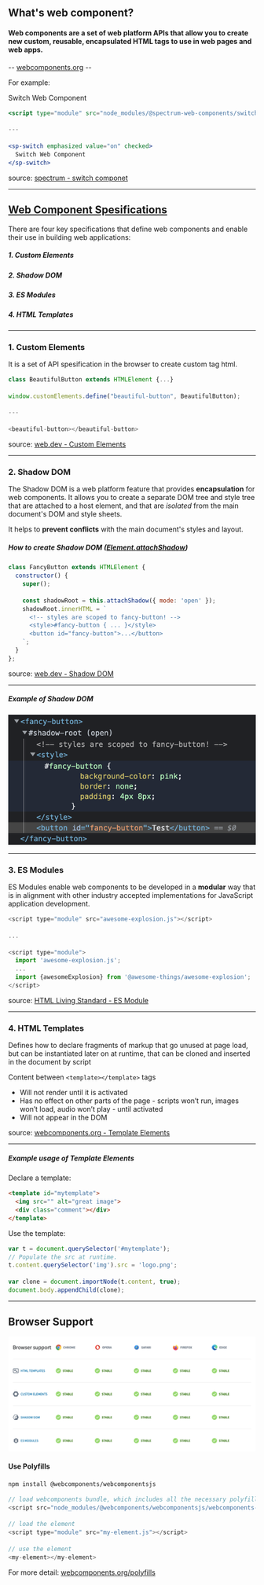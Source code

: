 <!-- section-title: What is web component? -->

## What's web component?

#### Web components are a set of web platform APIs that allow you to create new custom, reusable, encapsulated **HTML tags** to use in web pages and web apps.

<div style={{ height: 24 }} />

-- [webcomponents.org](https://www.webcomponents.org/introduction#what-are-web-components-) --

<div style={{ height: 150 }} />

For example:

<div style={{ height: 24 }} />

<sp-switch emphasized value="on" checked>Switch Web Component</sp-switch>

```jsx
<script type="module" src="node_modules/@spectrum-web-components/switch/sp-switch.js"></script>

---

<sp-switch emphasized value="on" checked>
  Switch Web Component
</sp-switch>
```

<div style={{ height: 16 }} />

source: [spectrum - switch componet](https://opensource.adobe.com/spectrum-web-components/components/switch/)

---

<!-- classes: spesifications -->

## [Web Component Spesifications](https://www.webcomponents.org/specs)

There are four key specifications that define web components and enable their use in building web applications:

<div style={{ height: 24 }} />

<!-- fragments-start -->

##### 1. Custom Elements

##### 2. Shadow DOM

##### 3. ES Modules

##### 4. HTML Templates

<!-- fragments-end -->

---

### 1. Custom Elements

<div style={{ height: 32 }}></div>

It is a set of API spesification in the browser to create custom tag html.

<div style={{ height: 32 }}></div>

```javascript
class BeautifulButton extends HTMLElement {...}

window.customElements.define("beautiful-button", BeautifulButton);

---

<beautiful-button></beautiful-button>
```

<div style={{ height: 16 }} />

source: [web.dev - Custom Elements](https://web.dev/custom-elements-v1/)

---
<!-- classes: shadow-dom -->

### 2. Shadow DOM

The Shadow DOM is a web platform feature that provides **encapsulation** for web components. It allows you to create a separate DOM tree and style tree that are attached to a host element, and that are _isolated_ from the main document's DOM and style sheets.

<!-- fragments-start -->

It helps to **prevent conflicts** with the main document's styles and layout.

##### How to create Shadow DOM ([Element.attachShadow](https://developer.mozilla.org/en-US/docs/Web/API/Element/attachShadow))

```javascript
class FancyButton extends HTMLElement {
  constructor() {
    super();

    const shadowRoot = this.attachShadow({ mode: 'open' });
    shadowRoot.innerHTML = `
      <!-- styles are scoped to fancy-button! -->
      <style>#fancy-button { ... }</style>
      <button id="fancy-button">...</button>
    `;
  }
};
```

source: [web.dev - Shadow DOM](https://web.dev/shadowdom-v1/)

<!-- fragments-end -->

---

##### Example of Shadow DOM

<div style={{ height: 32 }}></div>

<fancy-button></fancy-button>

<div style={{ height: 24 }} />

![Screenshot inspect element shadow DOM on Chrome](../assets/shadow-dom-inspect.png)

---

### 3. ES Modules

<div style={{ height: 32 }}></div>

ES Modules enable web components to be developed in a **modular** way that is in alignment with other industry accepted implementations for JavaScript application development.

<div style={{ height: 32 }}></div>

```javascript
<script type="module" src="awesome-explosion.js"></script>

...

<script type="module">
  import 'awesome-explosion.js';
  ...
  import {awesomeExplosion} from '@awesome-things/awesome-explosion';
</script>
```

<div style={{ height: 16 }} />

source: [HTML Living Standard - ES Module](https://html.spec.whatwg.org/multipage/webappapis.html#integration-with-the-javascript-module-system)

---

### 4. HTML Templates

<div style={{ height: 32 }}></div>

Defines how to declare fragments of markup that go unused at page load, but can be instantiated later on at runtime, that can be cloned and inserted in the document by script

<div style={{ height: 20 }}></div>

Content between `<template></template>` tags

<div style={{ height: 12 }}></div>

- Will not render until it is activated
- Has no effect on other parts of the page - scripts won’t run, images won’t load, audio won’t play - until activated
- Will not appear in the DOM

<div style={{ height: 32 }}></div>

source: [webcomponents.org - Template Elements](https://www.webcomponents.org/specs#the-html-template-specification)

---

##### Example usage of Template Elements

<div style={{ height: 32 }}></div>

Declare a template:

```html
<template id="mytemplate">
  <img src="" alt="great image">
  <div class="comment"></div>
</template>
```

<div style={{ height: 32 }}></div>

Use the template:

```javascript
var t = document.querySelector('#mytemplate');
// Populate the src at runtime.
t.content.querySelector('img').src = 'logo.png';

var clone = document.importNode(t.content, true);
document.body.appendChild(clone);
```

---

## Browser Support

<!-- classes: browser-support -->

![Logo](../assets/browser-support.png)

<div style={{ height: 32 }}></div>

<!-- fragments-start -->

#### Use Polyfills

```bash
npm install @webcomponents/webcomponentsjs
```

```javascript
// load webcomponents bundle, which includes all the necessary polyfills
<script src="node_modules/@webcomponents/webcomponentsjs/webcomponents-bundle.js"></script>

// load the element
<script type="module" src="my-element.js"></script>

// use the element
<my-element></my-element>
```

For more detail: [webcomponents.org/polyfills](https://www.webcomponents.org/polyfills)

<!-- fragments-end -->